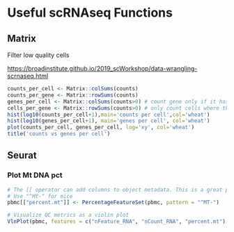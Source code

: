 # Useful scRNAseq Functions

## Matrix

Filter low quality cells

https://broadinstitute.github.io/2019_scWorkshop/data-wrangling-scrnaseq.html

```R
counts_per_cell <- Matrix::colSums(counts)
counts_per_gene <- Matrix::rowSums(counts)
genes_per_cell <- Matrix::colSums(counts>0) # count gene only if it has non-zero reads mapped.
cells_per_gene <- Matrix::rowSums(counts>0) # only count cells where the gene is expressed
hist(log10(counts_per_cell+1),main='counts per cell',col='wheat')
hist(log10(genes_per_cell+1), main='genes per cell', col='wheat')
plot(counts_per_cell, genes_per_cell, log='xy', col='wheat')
title('counts vs genes per cell')
```



## Seurat

### Plot Mt DNA pct

```R
# The [[ operator can add columns to object metadata. This is a great place to stash QC stats
# Use "^Mt-" for mice
pbmc[["percent.mt"]] <- PercentageFeatureSet(pbmc, pattern = "^MT-")

# Visualize QC metrics as a violin plot
VlnPlot(pbmc, features = c("nFeature_RNA", "nCount_RNA", "percent.mt"), ncol = 3)
```

